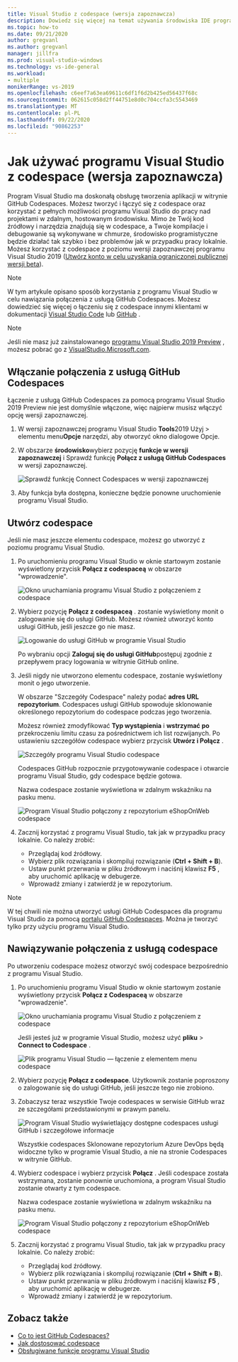 ```yaml
---
title: Visual Studio z codespace (wersja zapoznawcza)
description: Dowiedz się więcej na temat używania środowiska IDE programu Visual Studio z usługą GitHub Codespaces na potrzeby programowania systemu Windows.
ms.topic: how-to
ms.date: 09/21/2020
author: gregvanl
ms.author: gregvanl
manager: jillfra
ms.prod: visual-studio-windows
ms.technology: vs-ide-general
ms.workload:
- multiple
monikerRange: vs-2019
ms.openlocfilehash: c6eef7a63ea69611c6df1f6d2b425ed56437f68c
ms.sourcegitcommit: 062615c058d2ff44751e8d0c704ccfa3c5543469
ms.translationtype: MT
ms.contentlocale: pl-PL
ms.lasthandoff: 09/22/2020
ms.locfileid: "90862253"
---
```

# <a name="how-to-use-visual-studio-with-a-codespace-preview"></a>Jak używać programu Visual Studio z codespace (wersja zapoznawcza)

Program Visual Studio ma doskonałą obsługę tworzenia aplikacji w witrynie GitHub Codespaces. Możesz tworzyć i łączyć się z codespace oraz korzystać z pełnych możliwości programu Visual Studio do pracy nad projektami w zdalnym, hostowanym środowisku. Mimo że Twój kod źródłowy i narzędzia znajdują się w codespace, a Twoje kompilacje i debugowanie są wykonywane w chmurze, środowisko programistyczne będzie działać tak szybko i bez problemów jak w przypadku pracy lokalnie. Możesz korzystać z codespace z poziomu wersji zapoznawczej programu Visual Studio 2019 ([Utwórz konto w celu uzyskania ograniczonej publicznej wersji beta](https://github.com/features/codespaces/signup)).

> [!NOTE]
> W tym artykule opisano sposób korzystania z programu Visual Studio w celu nawiązania połączenia z usługą GitHub Codespaces. Możesz dowiedzieć się więcej o łączeniu się z codespace innymi klientami w dokumentacji [Visual Studio Code](https://docs.github.com/github/developing-online-with-codespaces/connecting-to-your-codespace-from-visual-studio-code) lub [GitHub](https://docs.github.com/github/developing-online-with-codespaces/developing-in-a-codespace) .

> [!NOTE]
> Jeśli nie masz już zainstalowanego [programu Visual Studio 2019 Preview](https://aka.ms/vspreview) , możesz pobrać go z [VisualStudio.Microsoft.com](https://aka.ms/vspreview).

## <a name="enable-connect-to-github-codespaces"></a>Włączanie połączenia z usługą GitHub Codespaces

Łączenie z usługą GitHub Codespaces za pomocą programu Visual Studio 2019 Preview nie jest domyślnie włączone, więc najpierw musisz włączyć opcję wersji zapoznawczej.

1. W wersji zapoznawczej programu Visual Studio **Tools**2019 Użyj  >  elementu menu**Opcje** narzędzi, aby otworzyć okno dialogowe Opcje.

2. W obszarze **środowisko**wybierz pozycję **funkcje w wersji zapoznawczej** i Sprawdź funkcję **Połącz z usługą GitHub Codespaces** w wersji zapoznawczej.

   ![Sprawdź funkcję Connect Codespaces w wersji zapoznawczej](media/connect-to-github-codespaces-preview-feature.png)

3. Aby funkcja była dostępna, konieczne będzie ponowne uruchomienie programu Visual Studio.

## <a name="create-a-codespace"></a>Utwórz codespace

Jeśli nie masz jeszcze elementu codespace, możesz go utworzyć z poziomu programu Visual Studio.

1. Po uruchomieniu programu Visual Studio w oknie startowym zostanie wyświetlony przycisk **Połącz z codespaceą** w obszarze "wprowadzenie".

   ![Okno uruchamiania programu Visual Studio z połączeniem z codespace](media/visual-studio-start-window.png)

2. Wybierz pozycję **Połącz z codespaceą** . zostanie wyświetlony monit o zalogowanie się do usługi GitHub. Możesz również utworzyć konto usługi GitHub, jeśli jeszcze go nie masz.

   ![Logowanie do usługi GitHub w programie Visual Studio](media/visual-studio-sign-in-to-github.png)

   Po wybraniu opcji **Zaloguj się do usługi GitHub**postępuj zgodnie z przepływem pracy logowania w witrynie GitHub online.

3. Jeśli nigdy nie utworzono elementu codespace, zostanie wyświetlony monit o jego utworzenie.

   W obszarze "Szczegóły Codespace" należy podać **adres URL repozytorium**. Codespaces usługi GitHub spowoduje sklonowanie określonego repozytorium do codespace podczas jego tworzenia.

   Możesz również zmodyfikować **Typ wystąpienia** i **wstrzymać po** przekroczeniu limitu czasu za pośrednictwem ich list rozwijanych. Po ustawieniu szczegółów codespace wybierz przycisk **Utwórz i Połącz** .

   ![Szczegóły programu Visual Studio codespace](media/visual-studio-codespace-details.png)

   Codespaces GitHub rozpocznie przygotowywanie codespace i otwarcie programu Visual Studio, gdy codespace będzie gotowa.

   Nazwa codespace zostanie wyświetlona w zdalnym wskaźniku na pasku menu.

   ![Program Visual Studio połączony z repozytorium eShopOnWeb codespace](media/visual-studio-eshoponweb-codespace.png)

4. Zacznij korzystać z programu Visual Studio, tak jak w przypadku pracy lokalnie. Co należy zrobić:

   * Przeglądaj kod źródłowy.
   * Wybierz plik rozwiązania i skompiluj rozwiązanie (**Ctrl + Shift + B**).
   * Ustaw punkt przerwania w pliku źródłowym i naciśnij klawisz **F5** , aby uruchomić aplikację w debugerze.
   * Wprowadź zmiany i zatwierdź je w repozytorium.   

> [!NOTE]
> W tej chwili nie można utworzyć usługi GitHub Codespaces dla programu Visual Studio za pomocą [portalu GitHub Codespaces](https://github.com/codespaces). Można je tworzyć tylko przy użyciu programu Visual Studio.

## <a name="connect-to-a-codespace"></a>Nawiązywanie połączenia z usługą codespace

Po utworzeniu codespace możesz otworzyć swój codespace bezpośrednio z programu Visual Studio.

1. Po uruchomieniu programu Visual Studio w oknie startowym zostanie wyświetlony przycisk **Połącz z Codespaceą** w obszarze "wprowadzenie".

   ![Okno uruchamiania programu Visual Studio z połączeniem z codespace](media/visual-studio-start-window.png)

   Jeśli jesteś już w programie Visual Studio, możesz użyć **pliku**  >  **Connect to Codespace** .

   ![Plik programu Visual Studio — łączenie z elementem menu codespace](media/visual-studio-file-connect-to-codespace.png)

2. Wybierz pozycję **Połącz z codespace**. Użytkownik zostanie poproszony o zalogowanie się do usługi GitHub, jeśli jeszcze tego nie zrobiono.

3. Zobaczysz teraz wszystkie Twoje codespaces w serwisie GitHub wraz ze szczegółami przedstawionymi w prawym panelu.

   ![Program Visual Studio wyświetlający dostępne codespaces usługi GitHub i szczegółowe informacje](media/visual-studio-connect-codespace.png)

   Wszystkie codespaces Sklonowane repozytorium Azure DevOps będą widoczne tylko w programie Visual Studio, a nie na stronie Codespaces w witrynie GitHub.

4. Wybierz codespace i wybierz przycisk **Połącz** . Jeśli codespace została wstrzymana, zostanie ponownie uruchomiona, a program Visual Studio zostanie otwarty z tym codespace.

   Nazwa codespace zostanie wyświetlona w zdalnym wskaźniku na pasku menu.

   ![Program Visual Studio połączony z repozytorium eShopOnWeb codespace](media/visual-studio-eshoponweb-codespace.png)

5. Zacznij korzystać z programu Visual Studio, tak jak w przypadku pracy lokalnie. Co należy zrobić:

   * Przeglądaj kod źródłowy.
   * Wybierz plik rozwiązania i skompiluj rozwiązanie (**Ctrl + Shift + B**).
   * Ustaw punkt przerwania w pliku źródłowym i naciśnij klawisz **F5** , aby uruchomić aplikację w debugerze.
   * Wprowadź zmiany i zatwierdź je w repozytorium.

<!-- TBD ## Suspend a codespace -->

<!-- TBD ## Disconnect from a codespace -->

## <a name="see-also"></a>Zobacz także

* [Co to jest GitHub Codespaces?](codespaces-overview.md)
* [Jak dostosować codespace](customize-codespaces.md)
* [Obsługiwane funkcje programu Visual Studio](supported-features-codespaces.md)
